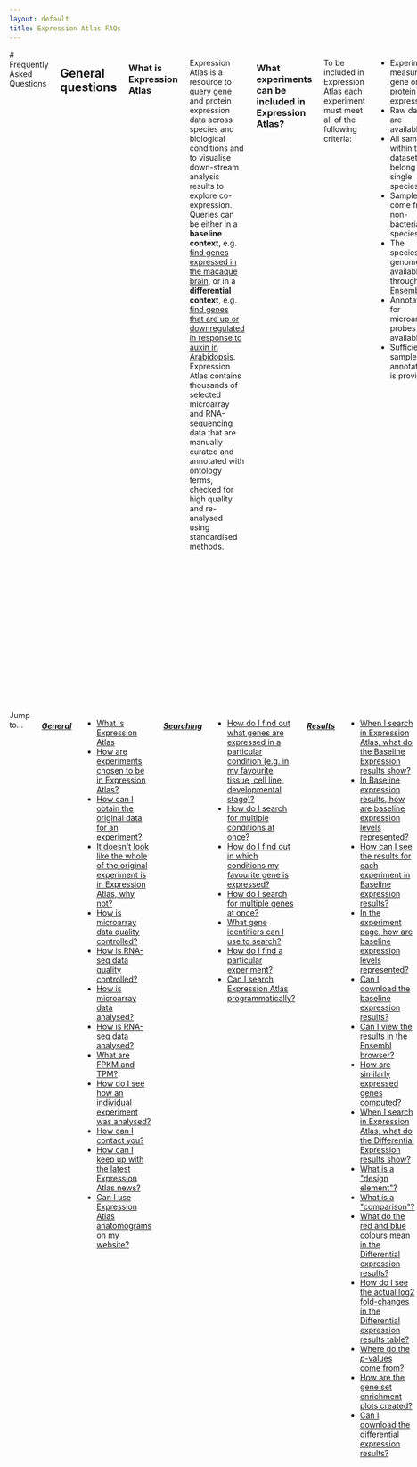 ```yaml
---
layout: default
title: Expression Atlas FAQs
---
```

<div class="columns small-10">
# Frequently Asked Questions

## General questions

### What is Expression Atlas

Expression Atlas is a resource to query gene and protein expression data across species and biological conditions and to visualise down-stream analysis results to explore co-expression. Queries can be either in a **baseline context**, e.g. [find genes expressed in the macaque brain](/gxa/search?organism=macaca%20mulatta&conditionQuery=%5B%7B%22value%22%3A%22brain%22%7D%5D), or in a **differential context**, e.g. [find genes that are up or downregulated in response to auxin in Arabidopsis](/gxa/search?geneQuery=%5B%5D&organism=Arabidopsis%20thaliana&conditionQuery=%5B%7B%22value%22%3A%22auxin%22%7D%5D&ds=%7B%22kingdom%22%3A%5B%22plants%22%5D%7D#differential). Expression Atlas contains thousands of selected microarray and RNA-sequencing data that are manually curated and annotated with ontology terms, checked for high quality and re-analysed using standardised methods.

### What experiments can be included in Expression Atlas?

To be included in Expression Atlas each experiment must meet all of the following criteria:

*   Experiment measures gene or protein expression
*   Raw data are available
*   All samples within the dataset belong to a single species
*   Samples come from non-bacterial species
*   The species genome is available through [Ensembl](http://www.ensembl.org/index.html)
*   Annotations for microarray probes are available
*   Sufficient sample annotation is provided

Additionally, we employ several “softer” guidelines to determine whether or not an experiment is eligible for inclusion into Expression Atlas:

*   (differential): The experiment should have at least 2 experimental groups, with 3 biological replicates each and also have a clear control/reference group
*   (baseline): The experiment design does not involve any perturbations and the dataset should have at least 3 experimental groups with 3 biological replicates each
*   The experiment addresses a relevant biological question (is not technical or proof of principle study)
*   Experimental metadata are of high quality and confidence
*   The experimental design is not too complex (e.g. not too many factors) and allows for straightforward one-to-one comparisons

If an experiment is judged to be of particular interest and its inclusion in Expression Atlas is highly valuable for the community, we may decide to include it even if it fails some of the above guidelines. We also actively collaborate with several specialized initiatives such as the [Gramene](http://www.gramene.org/) consortium and [OpenTargets](https://www.opentargets.org/) and prioritize experiments that are of special interest to our partners. Please do not hesitate to [contact our team](https://www.ebi.ac.uk/support/gxa) if you have any questions about how we select experiments for Expression Atlas or you wish to recommend a dataset(s) that you feel should be ingested and displayed in this resource.

### How can I obtain the original data for an experiment?

The original raw and processed data files for experiments in Expression Atlas can be found by viewing the experiment in [ArrayExpress](https://www.ebi.ac.uk/arrayexpress). On any **Experiment page**, e.g. [RNA-seq of 934 human cancer cell lines from the Cancer Cell Line Encyclopedia](/gxa/experiments/E-MTAB-2770) click on the ![array express button](assets/img/ae-logo.png) button in the **Resources** tab to view the experiment in ArrayExpress. The original submitted data files can be downloaded as zip archives, and sample annotation is available in MAGE-TAB format text files. See the online tutorial [ ArrayExpress: Discover functional genomics data quickly and easily](https://www.ebi.ac.uk/training/online/course/arrayexpress-discover-functional-genomics-data-qui/files-and-download) for further information.

### It doesn't look like the whole of the original experiment is in Expression Atlas, why not?

We sometimes only include part of an experiment in Expression Atlas because (1) there are not sufficient replicates of all the sample groups within an experiment, or (2) the hybridization or sequencing was not of high enough quality. If there are still enough assays in the experiment after the removal of those with too few replicates or low quality then we continue processing the experiment for Expression Atlas.

### How is microarray data quality controlled?

Microarray data quality is assessed using the [arrayQualityMetrics](https://www.bioconductor.org/packages/release/bioc/html/arrayQualityMetrics.html) package in [R](https://www.r-project.org/). Outlier arrays are detected using distance measures, boxplots, and MA plots. If an array is classed as an outlier by all three methods, it is excluded from further analysis. Please see the arrayQualityMetrics [documentation](https://www.bioconductor.org/packages/release/bioc/vignettes/arrayQualityMetrics/inst/doc/arrayQualityMetrics.pdf) for more details on the methods used.

### How is RNA-seq data quality controlled?

RNA-seq reads are discarded based on several criteria. First, reads with quality scores less than Q10 are removed. Second, the reads are mapped against a contamination reference genome (_E. coli_ for animal data, fungal and microbial non-redundant reference for plants). Any reads that map to the contamination reference are removed. Third, reads with "uncalled" characters (i.e. "N"s) are discarded. Lastly, for paired-end libraries, any reads whose mate was lost in the previous three steps are also discarded. Please see the [iRAP](https://nunofonseca.github.io/irap/) [documentation](http://biorxiv.org/content/early/2014/06/06/005991) for more details on the methods used.

### How is microarray data analysed?

Raw single-channel microarray intensities are normalized using [RMA](https://biostatistics.oxfordjournals.org/content/4/2/249.long) via the [oligo](https://doi.org/10.1093/biostatistics/4.2.249) package from [Bioconductor](https://www.bioconductor.org/) ( [Affymetrix](https://www.affymetrix.com/) data) or using quantile normalization via the [limma](https://www.bioconductor.org/packages/release/bioc/html/limma.html) package ([Agilent](https://www.genomics.agilent.com/) data). Two-channel [Agilent](https://www.genomics.agilent.com/) data is normalized using LOESS via the [limma](https://www.bioconductor.org/packages/release/bioc/html/limma.html) package. Pairwise comparisons are performed using a moderated _t_\-test for each gene using [limma](https://www.bioconductor.org/packages/release/bioc/html/limma.html).

### How is RNA-seq data analysed?

RNA-seq data is analysed using the [iRAP](https://nunofonseca.github.io/irap/) pipeline. Quality-filtered reads are aligned to the latest version of the reference genome from [Ensembl](https://www.ensembl.org/index.html) using [TopHat2](https://genomebiology.biomedcentral.com/articles/10.1186/gb-2013-14-4-r36). Raw counts (number of mapped reads summarized and aggregated over each gene) are generated using [htseq-count](http://htseq.readthedocs.io/). Then, FPKM (fragments per kilobase of exon model per million mapped reads) and TPM (transcripts per million) are calculated. Pairwise comparisons are performed using a conditioned test based on the negative binomial distribution, using [DESeq](https://www.bioconductor.org/packages/release/bioc/html/DESeq.html).

### What are FPKM and TPM?

FPKM (fragments per kilobase of exon model per million reads mapped) and TPM (transcripts per million) are the most common units reported to estimate gene expression based on RNA-seq data. Both units are calculated from the number of reads that mapped to each particular gene sequence and both units are calculated taking into account two important factors in RNA-seq:

1.  The number of reads from a gene depends on its length. One expects more reads to be produced from longer genes.
2.  The number of reads from a gene depends on the sequencing depth that is the total number of reads you sequenced. One expects more reads to be produced from the sample that has been sequenced to a greater depth.

FPKM (introduced by [Trapnell et al, 2010](http://www.nature.com/nbt/journal/v28/n5/full/nbt.1621.html)) are calculated with the following formula:

![fpkm formula](assets/img/fpkm.png)

where _qi_ are raw counts (number of reads that mapped for each gene), _li_ is gene length and ![total number mapped reads](assets/img/total-number-mapped-reads.png) is the total number of mapped reads. The interpretation of FPKM is that if you sequence your RNA sample again, you expect to see for gene _i_, _FPKMi_ reads divided by gene _i_ length over a thousand and divided by the total number of reads mapped over a million.

[Li and Dewey, 2011](https://bmcbioinformatics.biomedcentral.com/articles/10.1186/1471-2105-12-323) introduced the unit TPM and [Pachter, 2011](https://arxiv.org/abs/1104.3889) established the relationship between both units. It is possible to compute TPM from FPKM as follows:

![tpm formula](assets/img/tpm.png)

### How do I see how an individual experiment was analysed?

On any **Experiment page**, e.g.[RNA-seq of coding RNA of eight barley tissues from different developmental stages](/gxa/experiments/E-MTAB-2809) you can see a breakdown of the analysis steps from raw data to the results you see in Expression Atlas by selecting the _Experiment design_ or _Supplemmentary information_ tab on the top of the experiment section.

### How can I contact you?

If you have any questions, problems or suggestions we would love to hear from you. You may reach us through [the EBI Support & feedback form.](https://www.ebi.ac.uk/support/gxa)

### How can I keep up with the latest Expression Atlas news?

If you would like to stay up-to-date with news about our latest releases and developments, please subscribe to the [Expression Atlas mailing list](https://listserver.ebi.ac.uk/mailman/listinfo/arrayexpress-atlas).

### Can I use Expression Atlas anatomograms on my website?

Yes! The anatomical diagrams (anatomograms) that you see alongside the baseline data are available from [GitHub](https://github.com/gxa/anatomogram/). The anatomograms are licenced under [Creative Commons Attribution (CC BY)](https://creativecommons.org/licenses/by/4.0/); if you’d like to use them, all we ask is that you attribute [Expression Atlas](/gxa) when you do.

##Searching

### How do I find out what genes are expressed in a particular condition (e.g. in my favourite tissue, cell line, developmental stage)?

Use the **Condition query** search box on the [home page](/gxa) to search for the condition you are interested in e.g. [kidney](/gxa/search?conditionQuery=%5B%7B%22value%22%3A%22kidney%22%7D%5D). Click on **Show anatomogram** in the top left corner if you want to see the corresponding anatomogram for each of the species displayed. Your query is expanded using the Experimental Factor Ontology [(EFO)](https://www.ebi.ac.uk/efo/), so that this search will also returns matching synonyms and child terms of [kidney](https://www.ebi.ac.uk/ols/search?q=kidney&submit1=1&ontology=efo) in EFO. You will see both baseline expression and differential expression results in the condition (organism part in our example) you searched for.

Select one experiment from the Baseline multi-experiment page (e.g. [GTEx](/gxa/experiments/E-MTAB-5214)) to see the results in that particular experiment. Use the _Select_ button under **Organism parts** on the left sidebar to find [what genes are expressed in kidney in GTEx](/gxa/experiments/E-MTAB-5214/Results?specific=true&geneQuery=%255B%255D&filterFactors=%257B%2522ORGANISM_PART%2522%253A%255B%2522cortex%2520of%2520kidney%2522%255D%257D&cutoff=%257B%2522value%2522%253A0.5%257D&unit=%2522TPM%2522).

### How do I search for multiple conditions at once?

Use the **Condition query** search box on the [home page](/gxa) to search for as many conditions as you want. You will need to type each condition, click enter and when you are done, just search. For example, searching with ![liver and heart](assets/img/liver-heart.png) will find [ all experiments in which both liver and heart are studied as well as the ones analysing either liver or heart](/gxa/search?conditionQuery=%5B%7B%22value%22%3A%22liver%22%7D%2C%7B%22value%22%3A%22heart%22%7D%5D).

### How do I find out in which conditions my favourite gene is expressed?

Use the **Gene query** search box on the [home page](/gxa) to search for your favourite gene (e.g. [SFTPC](/gxa/search?geneQuery=%5B%7B%22value%22%3A%22SFTPC%22%2C%22category%22%3A%22symbol%22%7D%5D)). Click on **Show anatomogram** in the top left corner if you want to see the corresponding anatomogram for each of the species displayed. You will see **Baseline expression** results in different conditions (e.g. organism part, cell line, cell type, developmental stage) and **Differential expression** results for biologically meaningful pairwise comparisons.

Select one experiment from the **Baseline expression** results (e.g. [GTEx](/gxa/experiments/E-MTAB-5214)) to see the results in that particular experiment. Use the **Gene query** box (e.g. SFTPC in our example) to find [in which tissues from GTEx gene SFTPC is expressed](/gxa/experiments/E-MTAB-5214/Results?specific=true&geneQuery=%255B%257B%2522value%2522%253A%2522SFTPC%2522%252C%2522category%2522%253A%2522symbol%2522%257D%255D&filterFactors=%257B%257D&cutoff=%257B%2522value%2522%253A0.5%257D&unit=%2522TPM%2522).

### How do I search for multiple genes at once?

Use the **Gene query** search box on the [home page](/gxa) to search for as many genes as you want. You will need to type each gene, click enter and when you are done, just search.

### What gene identifiers can I use to search?

You may use the following identifiers to search using the **Gene query** box:

*   Gene name symbol, e.g. [SFTPC](/gxa/search?geneQuery=[{"value":"SFTPC"}])
*   [Ensembl](https://www.ensembl.org/index.html) gene ID, e.g. [ENSG00000168484](/gxa/genes/ENSG00000168484)
*   [UniProt](https://www.uniprot.org/) ID, e.g. [O14777](/gxa/genesets/O14777)
*   [Interpro](https://www.ebi.ac.uk/interpro/) ID, e.g. [IPR001729](/gxa/genesets/IPR001729)
*   [Gene Ontology](http://www.geneontology.org/) ID, e.g. [GO:0007585](/gxa/genesets/GO:0007585)
*   [Gene Ontology](http://www.geneontology.org/) term, e.g. [respiratory gaseous exchange](/gxa/search?geneQuery=[{"value":"respiratory gaseous exchange"}])

### How do I find a particular experiment?

You can easily see all experiments in Expression Atlas by clicking in **All experiments** on the [home page](/gxa). You can narrow down the list of experiments by selecting Baseline or Differential in the first column at the bottom of the table. You can also select Plants or Animal and Fungi experiments (using the second column), experiments from a particular organism (fifth column) or experiments involving a particular variable (sixth column). Click on the Experiment title to see the experiment in Expression Atlas.

If you know the [ArrayExpress](https://www.ebi.ac.uk/arrayexpress) accession of the experiment you want to see (e.g. [E-MTAB-4202](https://www.ebi.ac.uk/arrayexpress/experiments/E-MTAB-4202/) ), you can link to the experiment in Expression Atlas using the following format: `https://www.ebi.ac.uk/gxa/experiments/**<ArrayExpress accession>**`

e.g. [https://www.ebi.ac.uk/gxa/experiments/E-MTAB-4202](/gxa/experiments/E-MTAB-4202)

### Are there any alternative ways of searching in Atlas?

It's best if you contact us and we will be able to advise you on your specific use case.

In the meantime, you can construct queries using URLs like the ones in the table below. Please be aware that the format of these URLs is subject to change. If your queries stop working, please check back here for the latest standard or get in touch with us through [the EBI Support & feedback form.](https://www.ebi.ac.uk/support/gxa)

Query

URL

In what conditions is [ASPM](/gxa/genes/ENSG00000066279) differentially expressed?

https://www.ebi.ac.uk/gxa/search?geneQuery=\[{"value":"ASPM"}\]#differential

What genes are differentially expressed in cancer?

https://www.ebi.ac.uk/gxa/search?conditionQuery=\[{"value":"cancer"}\]#differential

Show me comparisons where [zinc finger](https://www.ebi.ac.uk/interpro/entry/IPR007087) genes are differentially expressed in mice.

https://www.ebi.ac.uk/gxa/search?geneQuery=\[{"value":"zinc finger"}\]&organism=Mus musculus#differential

##Results

### When I search in Expression Atlas, what do the Baseline Expression results show?

If you search for a particular gene (e.g. **CFHR2**), the **Baseline Expression** results will display all organisms and conditions in which CFHR2 is expressed above the default minimum expression level of 0.5 FPKM or 0.5 TPM.

By default, we display expression data for different tissues, e.g [in which tissues is CFHR2 expressed?](/gxa/search?geneQuery=[{"value":"CFHR2", "category":"symbol"}]) but you can also use the filters to find gene expression in other conditions, such as [in which mouse cell types is CFHR2 expressed?](/gxa/genes/ENSMUSG00000033898?bs=%7B%22mus%20musculus%22%3A%5B%22CELL_TYPE%22%5D%7D&ds=%7B%22kingdom%22%3A%5B%22animals%22%5D%7D#baseline)

If you search for a particular condition (e. g. [liver](/gxa/search?conditionQuery=[{"value":"liver"}]#baseline)), in the **Baseline Expression** results you will see all organisms and experiments matching your search.

### In Baseline expression results, how are baseline expression levels represented?

In **Baseline expression** results you will see one heatmap per species. Each heatmap shows, for each species, all conditions (columns) and all experiments (rows) that matched your search. Expression levels are displayed in the heatmap in five different colours:

1.  Grey box: expression level is below cutoff (0.5 FPKM or 0.5 TPM)
2.  Light blue box: expression level is low (between 0.5 to 10 FPKM or 0.5 to 10 TPM)
3.  Medium blue box: expression level is medium (between 11 to 1000 FPKM or 11 to 1000 TPM)
4.  Dark blue box: expression level is high (more than 1000 FPKM or more than 1000 TPM)
5.  White box: there is no data available

### How can I see the results for each experiment in Baseline expression results?

Each Baseline expression experiment in Expression Atlas has its own **Experiment page**, e.g. [Strand-specific RNA-seq of 13 human tissues from Michael Snyder's lab for the ENCODE project](/gxa/experiments/E-MTAB-4344) where you can see a heatmap showing the 50 most specifically expressed genes across all conditions studied.

You can further refine the query by narrowing the search to a particular gene (e.g. [CTRB1](/gxa/experiments/E-MTAB-4344/Results?specific=true&geneQuery=%255B%257B%2522value%2522%253A%2522Ctrb1%2522%252C%2522category%2522%253A%2522symbol%2522%257D%255D&filterFactors=%257B%257D&cutoff=%257B%2522value%2522%253A0.5%257D&unit=%2522TPM%2522)), or gene sets (e.g. [CELA3A, CELA3B, CTRB1, CTRB2, PRSS1, PRSS2](/gxa/experiments/E-MTAB-4344/Results?specific=true&geneQuery=%255B%257B%2522value%2522%253A%2522CELA3A%2522%252C%2522category%2522%253A%2522symbol%2522%257D%252C%257B%2522value%2522%253A%2522CELA3B%2522%252C%2522category%2522%253A%2522symbol%2522%257D%252C%257B%2522value%2522%253A%2522CTRB1%2522%252C%2522category%2522%253A%2522symbol%2522%257D%252C%257B%2522value%2522%253A%2522CTRB2%2522%252C%2522category%2522%253A%2522symbol%2522%257D%252C%257B%2522value%2522%253A%2522PRSS1%2522%252C%2522category%2522%253A%2522symbol%2522%257D%252C%257B%2522value%2522%253A%2522PRSS2%2522%252C%2522category%2522%253A%2522symbol%2522%257D%255D&filterFactors=%257B%257D&cutoff=%257B%2522value%2522%253A0.5%257D&unit=%2522TPM%2522)), or by limiting which organism parts are searched over (e.g. [genes specifically expressed in pancreas](/gxa/experiments/E-MTAB-4344/Results?specific=true&geneQuery=%255B%255D&filterFactors=%257B%2522ORGANISM_PART%2522%253A%255B%2522pancreas%2522%255D%257D&cutoff=%257B%2522value%2522%253A0.5%257D&unit=%2522TPM%2522)).

### In the experiment page, how are baseline expression levels represented?

In the Experiment page, e.g. [Transcription profiling by high throughput sequencing of different potato tissues (genotype RH89-039-16)](/gxa/experiments/E-MTAB-552)expression levels are represented in one heatmap that shows gene expression levels for the 50 most specifically expressed genes (rows) across all conditions studied in the experiment selected (columns).

Expression levels are displayed in the heatmap by colour intensity, according to the gradient bar above the heatmap. Hover the mouse above a cell to show a tooltip with the numerical values corresponding to each colour.

### Can I download the baseline expression results?

Yes, click on the ![Download All Results button](assets/img/download-all-results-button.png) button above the heatmap to download the data corresponding to your query. For example, if you select 'flower' in the **Organism part** box, use the **Download all results** button to download expression data for the [ subset of genes specifically expressed in flower](/gxa/experiments/E-MTAB-552/Results?specific=true&geneQuery=%255B%255D&filterFactors=%257B%2522ORGANISM_PART%2522%253A%255B%2522flower%2522%252C%2522stamen%2522%255D%257D&cutoff=%257B%2522value%2522%253A0.5%257D&unit=%2522TPM%2522) in tab-delimited format with no ordering.

On the other hand, by clicking on the _Downloads tab_ of the experiment page you will download expression data for all genes and all conditions studied in the experiment.

### Can I view the results in the Ensembl browser?

Yes, you can. From the heatmap of the Experiment page, e.g. [Baseline expression from transcriptional profiling of zebrafish developmental stages](/gxa/experiments/E-ERAD-475) just select a gene (e.g. **SNORD61**) and a condition, developmental stage in that particular experiment (e.g. **gastrula 50%-epiboly**) and click on the ![Ensembl Genome Browser](assets/img/ensembl-genome-browser-button.png) button in the left of the heatmap. You will see [ gene expression value for gene SNORD61 in developmental stage gastrula 50%-epiboly in the context of the genomic location of SNORD61](https://www.ensembl.org/Danio_rerio/Location/View?g=ENSDARG00000083171;r=14:31520436-31520513;t=ENSDART00000116362;text=;time=1504707519).

For plant experiments, e.g. [Transcriptomes for hybrids (F1s) between 18 Arabidopsis thaliana parents of the Multiparent Advanced Generation Inter-Cross (MAGIC) genetic mapping resource](/gxa/experiments/E-GEOD-55482) you can also use the ![Gramene Genome Browser](assets/img/gramene-genome-browser-button.png) button to see, for example, [ gene expression value for gene EPR1 in ecotype Sf-2 x Can-0 in the context of the genomic location of EPR1](http://ensembl.gramene.org/Arabidopsis_thaliana/Location/View?g=AT2G27380;r=2:11713411-11715774;t=AT2G27380.1;time=1484746364).

For experiments performed in _Caenorhabditis elegans_ or in _Schistosoma mansoni_ such as [RNA-Seq of Schistosoma mansoni (flatworms) larva and adult individuals at different life-stages](/gxa/experiments/E-MTAB-451) you can see the results using the ![WormBase Genome Browser](assets/img/wormbase-genome-browser-button.png) button.

### How are similarly expressed genes computed?

Similarly expressed genes across conditions in baseline experiments (e.g. tissues, developmental stages) are shown where available. They are computed on per-experiment basis, for experiments with three or more conditions. The method for estimating them involves two steps. The first one involves k-means clustering (for all possible values of k, capped to 100) of the expression of each gene across (e.g.) tissues. The second step compares the clusters on a gene-to-gene basis and outputs a ranked list of genes with decreasing similarity of expression patterns for each gene. The top 50 similarly expressed genes can be explored on our interface. Lowly expressed genes are filtered out from the calculation. The method has been implemented within the Bioconductor package [ClusterSeq](https://bioconductor.org/packages/devel/bioc/html/clusterSeq.html).

### When I search in Expression Atlas, what do the Differential Expression results show?

If you search for a particular gene (e.g. **CFHR2**), in the **Differential expression** results you will see [all comparisons in all species in which CFHR2 is differentially expressed](/gxa/search?geneQuery=[{"value":"CFHR2"}]#differential) (absolute value of log2 fold-change > 1 and adjusted p-value < 0.05). Comparisons in which gene CFHR2 is differentially expressed are ordered so the one with the largest absolute value of log2 fold-change is at the top. If gene CFHR2 has identical log2 fold-change in several comparisons, then the one with the lower adjusted _p_\-value goes first.

If you search for a particular condition (e. g. **liver**), in the **Differential expression** results you will see [all comparisons in all species that matched your search](/gxa/search?conditionQuery=[{"value":"liver"}]#differential). When several genes show differential expression you will see one row per each gene and comparison. Comparisons are ordered following the same criteria as explained before.

In both cases, you can narrow down the results displayed using the filters in the left where you can select a particular species (e.g. Mus musculus), experimental variable (e.g. compound) to see which comparisons involve the treatment of liver with a compound in mouse.

Click on the Comparison name (e.g. ['CCl4; 1.6 gram per kilogram' at '24 hour' vs 'none' at '0 hour'](/gxa/experiments/E-MTAB-2445?geneQuery=ENSMUSG00000026839&queryFactorValues=g1_g5&specific=false)) to find out more information about a particular gene-comparison combination. In microarray experiments, some genes may be targeted by more than one probe set. The table in the **Differential expression** results shows the values for the probe set with the largest absolute log2 fold-change. You can see details of all probe sets for a given gene on the Experiment page. For example, [gene Car3 is represented by 4 probe sets](/gxa/experiments/E-MTAB-2445/Results?specific=true&geneQuery=%255B%257B%2522value%2522%253A%2522Car3%2522%252C%2522category%2522%253A%2522symbol%2522%257D%255D&filterFactors=%257B%257D&cutoff=%257B%2522foldChange%2522%253A1%252C%2522pValue%2522%253A0.05%257D&regulation=%2522UP_DOWN%2522) in the experiment [Transcriptional responses in liver upon acute CCl4 intoxication](/gxa/experiments/E-MTAB-2445).

### What is a "design element"?

On microarray experiment pages, you will see the **design element** name alongside the gene name. A design element is also known as a probe or probe set. This is the oligonucleotide probe (or group thereof) on the microarray that targets that gene.

### What is a "comparison"?

A **comparison** is where two groups of samples are compared in a differential expression experiment. An example of a comparison is ['breast cancer' _vs._ 'normal'](/gxa/experiments/E-GEOD-31138/Results).

For each gene, the mean expression level of the **test** group (e.g. breast cancer) is compared with the mean expression level of the **reference** group (e.normal), and a statistical test is performed to decide whether the two means are significantly different.

### What do the red and blue colours mean in the Differential expression results?

Let's search for the condition [breast cancer in a differential context](/gxa/search?conditionQuery=%5B%7B%22value%22%3A%22breast%20cancer%22%7D%5D#differential). A red box indicates that the gene is **up-regulated** in the test condition while a blue box means that the gene is **down-regulated** in the test condition. The colour intensity of filled boxes in the table represents how large the log2 fold-change is for each gene. The larger the log2 fold-change, the more intense the red or blue colour.

The two bars above the Differential expression results table show the red and blue colour intensities for the **top 50** genes shown on the page. The colour intensities represent the log2 fold-changes for the genes shown.

### How do I see the actual log2 fold-changes in the Differential expression results table?

Click on the ![Display Log2 Fold-Change button](assets/img/display-log2-fc.png) button to the top left corner of the table to see the numerical values of the log2 fold-change per each gene in each comparison.

### Where do the _p_\-values come from?

In a microarray experiment, each gene's mean expression level in the **test** group is compared with its mean expression level in the **reference** group using a moderated _t_\-test. This is done using the [limma](https://www.bioconductor.org/packages/2.13/bioc/html/limma.html) package from [Bioconductor](https://www.bioconductor.org/).

In an RNA-seq experiment, each gene's mean expression level in the **test** group is compared with its mean expression level in the **reference** group using a conditioned test based on the negative binomial distribution, analogous to Fisher's exact test. This is done using the [DESeq](https://www.bioconductor.org/packages/2.13/bioc/html/DESeq.html) package in [Bioconductor](https://www.bioconductor.org/).

Because the same test is done on thousands of genes at once, _p_\-values are adjusted for **multiple testing** using the [Benjamini and Hochberg (1995)](https://www.jstor.org/stable/2346101) false discovery rate (FDR) correction. This is what is meant by **adjusted _p_\-value**.

### How are the gene set enrichment plots created?

Gene set enrichment analysis is performed using the [Piano](https://www.bioconductor.org/packages/release/bioc/html/piano.html) package from [Bioconductor](https://www.bioconductor.org/). For each comparison, enrichment of terms from [GO](http://www.geneontology.org/), [InterPro](https://www.ebi.ac.uk/interpro/), and [Reactome](http://www.reactome.org/) is tested for within the set of differentially expressed genes, using a variation on [Fisher's exact test](https://en.wikipedia.org/wiki/Fisher%27s_exact_test). Gene set enrichment plots are only shown when statistically significant enrichment of terms was detected. This means that for some experiments, the menu will not display plots for all three of the aforementioned resources.

### Can I download the differential expression results?

Yes, click on the ![Download All Results button](assets/img/download-all-results-button.png) button above the heatmap to download the data corresponding to your query. For example, in [Transcription profiling by array of pancreatic islets from Sgpp2 knockout mice after high fat diet](/gxa/experiments/E-GEOD-73131) if you select just one comparison, e.g. 'high fat diet' vs 'normal' in 'Sgpp2 knockout' from the **Comparison** box and click Apply, by clicking on the **Download all results** button you will download [ expression data for the subset of genes differentially expressed in that particular comparison](/gxa/experiments/E-GEOD-73131/Results?specific=true&geneQuery=%255B%255D&filterFactors=%257B%2522COMPARISON_NAME%2522%253A%255B%2522%27high%2520fat%2520diet%27%2520vs%2520%27normal%27%2520in%2520%27Sgpp2%2520knockout%27%2522%255D%257D&cutoff=%257B%2522foldChange%2522%253A1%252C%2522pValue%2522%253A0.05%257D&regulation=%2522UP_DOWN%2522) in tab-delimited format with no ordering.

On the other hand, by clicking on the _Downloads_ tab of the experiment page you will download expression data for all genes in all comparisons studied in the experiment.
  </div>
  <div class="columns small-2>

#### Jump to...

##### [General](#general-questions)

*   [What is Expression Atlas](#what-is-expression-atlas)
*   [How are experiments chosen to be in Expression Atlas?](#what-experiments-can-be-included-in-expression-atlas)
*   [How can I obtain the original data for an experiment?](#how-can-i-obtain-the-original-data-for-an-experiment)
*   [It doesn't look like the whole of the original experiment is in Expression Atlas, why not?](#it-doesnt-look-like-the-whole-of-the-original-experiment-is-in-expression-atlas-why-not)
*   [How is microarray data quality controlled?](#how-is-microarray-data-quality-controlled)
*   [How is RNA-seq data quality controlled?](#how-is-RNA-seq-data-quality-controlled)
*   [How is microarray data analysed?](#how-is-microarray-data-analysed)
*   [How is RNA-seq data analysed?](#how-is-rna-seq-data-analysed)
*   [What are FPKM and TPM?](#what-are-fpkm-and-tpm)
*   [How do I see how an individual experiment was analysed?](#how-do-i-see-how-an-individual-experiment-was-analysed)
*   [How can I contact you?](#how-can-i-contact-you)
*   [How can I keep up with the latest Expression Atlas news?](#how-can-i-keep-up-with-the-latest-expression-atlas-news)
*   [Can I use Expression Atlas anatomograms on my website?](#can-i-use-expression-atlas-anatomograms-on-my-website)

##### [Searching](#searching)

*   [How do I find out what genes are expressed in a particular condition (e.g. in my favourite tissue, cell line, developmental stage)?](#how-do-I-find-out-what-genes-are-expressed-in-a-particular-condition-e-g-in-my-favourite-tissue-cell-line-developmental-stage)
*   [How do I search for multiple conditions at once?](#how-do-i-search-for-multiple-conditions-at-once)
*   [How do I find out in which conditions my favourite gene is expressed?](#how-do-i-find-out-in-which-conditions-my-favourite-gene-is-expressed)
*   [How do I search for multiple genes at once?](#how-do-i-search-for-multiple-genes-at-once)
*   [What gene identifiers can I use to search?](#what-gene-identifiers-can-i-use-to-search)
*   [How do I find a particular experiment?](#how-do-i-find-a-particular-experiment)
*   [Can I search Expression Atlas programmatically?](#are-there-any-alternative-ways-of-searching-in-atlas)

##### [Results](#results)

*   [When I search in Expression Atlas, what do the Baseline Expression results show?](#when-i-search-in-expression-atlas-what-do-the-baseline-expression-results-show)
*   [In Baseline expression results, how are baseline expression levels represented?](#in-baseline-expression-results-how-are-baseline-expression-levels-represented)
*   [How can I see the results for each experiment in Baseline expression results?](#how-can-i-see-the-results-for-each-experiment-in-baseline-expression-results)
*   [In the experiment page, how are baseline expression levels represented?](#in-the-experiment-page-how-are-baseline-expression-levels-represented)
*   [Can I download the baseline expression results?](#can-i-download-the-baseline-expression-results)
*   [Can I view the results in the Ensembl browser?](#can-i-view-the-results-in-the-ensembl-browser)
*   [How are similarly expressed genes computed?](#how-are-similarly-expressed-genes-computed)
*   [When I search in Expression Atlas, what do the Differential Expression results show?](#when-i-search-in-expression-atlas-what-do-the-differential-expression-results-show)
*   [What is a "design element"?](#what-is-a-design-element)
*   [What is a "comparison"?](#what-is-a-comparison)
*   [What do the red and blue colours mean in the Differential expression results?](#what-do-the-red-and-blue-colours-mean-in-the-differential-expression-results)
*   [How do I see the actual log2 fold-changes in the Differential expression results table?](#how-do-i-see-the-actual-log2-fold-changes-in-the-differential-expression-results-table)
*   [Where do the _p_\-values come from?](#where-do-the-p-values-come-from)
*   [How are the gene set enrichment plots created?](#how-are-the-gene-set-enrichment-plots-created)
*   [Can I download the differential expression results?](#can-i-download-the-differential-expression-results)
</div>
